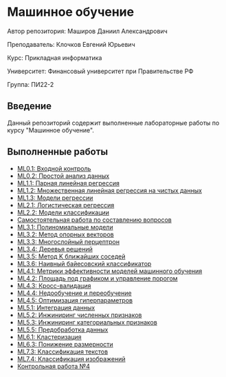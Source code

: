 # Машинное обучение

Автор репозитория: Маширов Даниил Александрович

Преподаватель: Клочков Евгений Юрьевич

Курс: Прикладная информатика

Университет: Финансовый университет при Правительстве РФ

Группа: ПИ22-2

## Введение

Данный репозиторий содержит выполненные лабораторные работы по курсу "Машинное обучение". 

## Выполненные работы

- [ML0.1: Входной контроль](https://github.com/10nesse/ML_university/tree/main/ML0.1)
- [ML0.2: Простой анализ данных](https://github.com/10nesse/ML_university/tree/main/ML0.2)
- [ML1.1: Парная линейная регрессия](https://github.com/10nesse/ML_university/tree/main/ML1.1)
- [ML1.2: Множественная линейная регрессия на чистых данных](https://github.com/10nesse/ML_university/tree/main/ML1.2)
- [ML1.3: Модели регрессии](https://github.com/10nesse/ML_university/tree/main/ML1.3)
- [ML2.1: Логистическая регрессия](https://github.com/10nesse/ML_university/tree/main/ML2.1)
- [ML2.2: Модели классификации](https://github.com/10nesse/ML_university/tree/main/ML2.2)
- [Самостоятельная работа по составлению вопросов](https://github.com/10nesse/ML_university/tree/main/Самостоятельная%20работа%20по%20составлению%20вопросов)
- [ML3.1: Полиномиальные модели](https://github.com/10nesse/ML_university/tree/main/ML3.1)
- [ML3.2: Метод опорных векторов](https://github.com/10nesse/ML_university/tree/main/ML3.2)
- [ML3.3: Многослойный перцептрон](https://github.com/10nesse/ML_university/tree/main/ML3.3)
- [ML3.4: Деревья решений](https://github.com/10nesse/ML_university/tree/main/ML3.4)
- [ML3.5: Метод K ближайших соседей](https://github.com/10nesse/ML_university/tree/main/ML3.5)
- [ML3.6: Наивный байесовский классификатор](https://github.com/10nesse/ML_university/tree/main/ML3.6)
- [ML4.1: Метрики эффективности моделей машинного обучения](https://github.com/10nesse/ML_university/tree/main/ML4.1)
- [ML4.2: Площадь под графиком и управление порогом](https://github.com/10nesse/ML_university/tree/main/ML4.2)
- [ML4.3: Кросс-валидация](https://github.com/10nesse/ML_university/tree/main/ML4.3)
- [ML4.4: Недообучение и переобучение](https://github.com/10nesse/ML_university/tree/main/ML4.4)
- [ML4.5: Оптимизация гиперпараметров](https://github.com/10nesse/ML_university/tree/main/ML4.5)
- [ML5.1: Интеграция данных](https://github.com/10nesse/ML_university/tree/main/ML5.1)
- [ML5.2: Инжиниринг численных признаков](https://github.com/10nesse/ML_university/tree/main/ML5.2)
- [ML5.3: Инжиниринг категориальных признаков](https://github.com/10nesse/ML_university/tree/main/ML5.3)
- [ML5.5: Предобработка данных](https://github.com/10nesse/ML_university/tree/main/ML5.5)
- [ML6.1: Кластеризация](https://github.com/10nesse/ML_university/tree/main/ML6.1)
- [ML6.3: Понижение размерности](https://github.com/10nesse/ML_university/tree/main/ML6.3)
- [ML7.3: Классификация текстов](https://github.com/10nesse/ML_university/tree/main/ML7.3)
- [ML7.4: Классификация изображений](https://github.com/10nesse/ML_university/tree/main/ML7.4)
- [Контрольная работа №4](https://github.com/10nesse/ML_university/tree/main/Контрольная%20работа%20№4)











 





